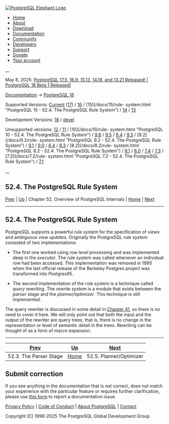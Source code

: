 [ ![PostgreSQL Elephant Logo](/media/img/about/press/elephant.png) ](/)

  * [Home](/ "Home")
  * [About](/about/ "About")
  * [Download](/download/ "Download")
  * [Documentation](/docs/ "Documentation")
  * [Community](/community/ "Community")
  * [Developers](/developer/ "Developers")
  * [Support](/support/ "Support")
  * [Donate](/about/donate/ "Donate")
  * [Your account](/account/ "Your account")

__

May 8, 2025: [ PostgreSQL 17.5, 16.9, 15.13, 14.18, and 13.21 Released! ](/about/news/postgresql-175-169-1513-1418-and-1321-released-3072/) | [ PostgreSQL 18 Beta 1 Released! ](/about/news/postgresql-18-beta-1-released-3070/)

[Documentation](/docs/ "Documentation") -> [PostgreSQL
16](/docs/16/index.html)

Supported Versions: [Current](/docs/current/rule-system.html "PostgreSQL 17 -
52.4. The PostgreSQL Rule System") ([17](/docs/17/rule-system.html "PostgreSQL
17 - 52.4. The PostgreSQL Rule System")) / [16](/docs/16/rule-system.html
"PostgreSQL 16 - 52.4. The PostgreSQL Rule System") / [15](/docs/15/rule-
system.html "PostgreSQL 15 - 52.4. The PostgreSQL Rule System") /
[14](/docs/14/rule-system.html "PostgreSQL 14 - 52.4. The PostgreSQL Rule
System") / [13](/docs/13/rule-system.html "PostgreSQL 13 - 52.4. The
PostgreSQL Rule System")

Development Versions: [18](/docs/18/rule-system.html "PostgreSQL 18 -
52.4. The PostgreSQL Rule System") / [devel](/docs/devel/rule-system.html
"PostgreSQL devel - 52.4. The PostgreSQL Rule System")

Unsupported versions: [12](/docs/12/rule-system.html "PostgreSQL 12 -
52.4. The PostgreSQL Rule System") / [11](/docs/11/rule-system.html
"PostgreSQL 11 - 52.4. The PostgreSQL Rule System") / [10](/docs/10/rule-
system.html "PostgreSQL 10 - 52.4. The PostgreSQL Rule System") /
[9.6](/docs/9.6/rule-system.html "PostgreSQL 9.6 - 52.4. The PostgreSQL Rule
System") / [9.5](/docs/9.5/rule-system.html "PostgreSQL 9.5 - 52.4. The
PostgreSQL Rule System") / [9.4](/docs/9.4/rule-system.html "PostgreSQL 9.4 -
52.4. The PostgreSQL Rule System") / [9.3](/docs/9.3/rule-system.html
"PostgreSQL 9.3 - 52.4. The PostgreSQL Rule System") / [9.2](/docs/9.2/rule-
system.html "PostgreSQL 9.2 - 52.4. The PostgreSQL Rule System") /
[9.1](/docs/9.1/rule-system.html "PostgreSQL 9.1 - 52.4. The PostgreSQL Rule
System") / [9.0](/docs/9.0/rule-system.html "PostgreSQL 9.0 - 52.4. The
PostgreSQL Rule System") / [8.4](/docs/8.4/rule-system.html "PostgreSQL 8.4 -
52.4. The PostgreSQL Rule System") / [8.3](/docs/8.3/rule-system.html
"PostgreSQL 8.3 - 52.4. The PostgreSQL Rule System") / [8.2](/docs/8.2/rule-
system.html "PostgreSQL 8.2 - 52.4. The PostgreSQL Rule System") /
[8.1](/docs/8.1/rule-system.html "PostgreSQL 8.1 - 52.4. The PostgreSQL Rule
System") / [8.0](/docs/8.0/rule-system.html "PostgreSQL 8.0 - 52.4. The
PostgreSQL Rule System") / [7.4](/docs/7.4/rule-system.html "PostgreSQL 7.4 -
52.4. The PostgreSQL Rule System") / [7.3](/docs/7.3/rule-system.html
"PostgreSQL 7.3 - 52.4. The PostgreSQL Rule System") / [7.2](/docs/7.2/rule-
system.html "PostgreSQL 7.2 - 52.4. The PostgreSQL Rule System") /
[7.1](/docs/7.1/rule-system.html "PostgreSQL 7.1 - 52.4. The PostgreSQL Rule
System")

__

52.4. The PostgreSQL Rule System  
---  
[Prev](parser-stage.html "52.3. The Parser Stage")  | [Up](overview.html "Chapter 52. Overview of PostgreSQL Internals") | Chapter 52. Overview of PostgreSQL Internals | [Home](index.html "PostgreSQL 16.9 Documentation") |  [Next](planner-optimizer.html "52.5. Planner/Optimizer")  
  
* * *

## 52.4. The PostgreSQL Rule System #

PostgreSQL supports a powerful _rule system_ for the specification of _views_
and ambiguous _view updates_. Originally the PostgreSQL rule system consisted
of two implementations:

  * The first one worked using _row level_ processing and was implemented deep in the _executor_. The rule system was called whenever an individual row had been accessed. This implementation was removed in 1995 when the last official release of the Berkeley Postgres project was transformed into Postgres95.

  * The second implementation of the rule system is a technique called _query rewriting_. The _rewrite system_ is a module that exists between the _parser stage_ and the _planner/optimizer_. This technique is still implemented.

The query rewriter is discussed in some detail in [Chapter 41](rules.html
"Chapter 41. The Rule System"), so there is no need to cover it here. We will
only point out that both the input and the output of the rewriter are query
trees, that is, there is no change in the representation or level of semantic
detail in the trees. Rewriting can be thought of as a form of macro expansion.

* * *

[Prev](parser-stage.html "52.3. The Parser Stage")  | [Up](overview.html "Chapter 52. Overview of PostgreSQL Internals") |  [Next](planner-optimizer.html "52.5. Planner/Optimizer")  
---|---|---  
52.3. The Parser Stage  | [Home](index.html "PostgreSQL 16.9 Documentation") |  52.5. Planner/Optimizer  
  
## Submit correction

If you see anything in the documentation that is not correct, does not match
your experience with the particular feature or requires further clarification,
please use [this form](/account/comments/new/16/rule-system.html/) to report a
documentation issue.

[Privacy Policy](/about/privacypolicy) | [Code of Conduct](/about/policies/coc/) | [About PostgreSQL](/about/) | [Contact](/about/contact/)  

Copyright (C) 1996-2025 The PostgreSQL Global Development Group

